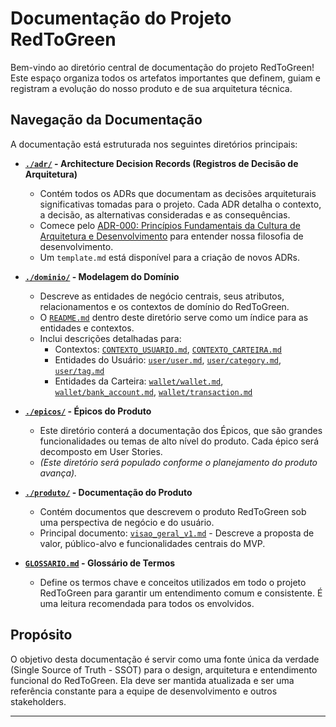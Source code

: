 # Documentação do Projeto RedToGreen

Bem-vindo ao diretório central de documentação do projeto RedToGreen! Este espaço organiza todos os artefatos importantes que definem, guiam e registram a evolução do nosso produto e de sua arquitetura técnica.

## Navegação da Documentação

A documentação está estruturada nos seguintes diretórios principais:

* **[`./adr/`](./adr/) - Architecture Decision Records (Registros de Decisão de Arquitetura)**
    * Contém todos os ADRs que documentam as decisões arquiteturais significativas tomadas para o projeto. Cada ADR detalha o contexto, a decisão, as alternativas consideradas e as consequências.
    * Comece pelo [ADR-000: Princípios Fundamentais da Cultura de Arquitetura e Desenvolvimento](./adr/000-principios_fundamentais_cultura_arquitetura_desenvolvimento.md) para entender nossa filosofia de desenvolvimento.
    * Um `template.md` está disponível para a criação de novos ADRs.

* **[`./dominio/`](./dominio/) - Modelagem do Domínio**
    * Descreve as entidades de negócio centrais, seus atributos, relacionamentos e os contextos de domínio do RedToGreen.
    * O [`README.md`](./dominio/README.md) dentro deste diretório serve como um índice para as entidades e contextos.
    * Inclui descrições detalhadas para:
        * Contextos: [`CONTEXTO_USUARIO.md`](./dominio/CONTEXTO_USUARIO.md), [`CONTEXTO_CARTEIRA.md`](./dominio/CONTEXTO_CARTEIRA.md)
        * Entidades do Usuário: [`user/user.md`](./dominio/user/user.md), [`user/category.md`](./dominio/user/category.md), [`user/tag.md`](./dominio/user/tag.md)
        * Entidades da Carteira: [`wallet/wallet.md`](./dominio/wallet/wallet.md), [`wallet/bank_account.md`](./dominio/wallet/bank_account.md), [`wallet/transaction.md`](./dominio/wallet/transaction.md)

* **[`./epicos/`](./epicos/) - Épicos do Produto**
    * Este diretório conterá a documentação dos Épicos, que são grandes funcionalidades ou temas de alto nível do produto. Cada épico será decomposto em User Stories.
    * *(Este diretório será populado conforme o planejamento do produto avança).*

* **[`./produto/`](./produto/) - Documentação do Produto**
    * Contém documentos que descrevem o produto RedToGreen sob uma perspectiva de negócio e do usuário.
    * Principal documento: [`visao_geral_v1.md`](./produto/visao_geral_v1.md) - Descreve a proposta de valor, público-alvo e funcionalidades centrais do MVP.

* **[`GLOSSARIO.md`](./GLOSSARIO.md) - Glossário de Termos**
    * Define os termos chave e conceitos utilizados em todo o projeto RedToGreen para garantir um entendimento comum e consistente. É uma leitura recomendada para todos os envolvidos.

## Propósito

O objetivo desta documentação é servir como uma fonte única da verdade (Single Source of Truth - SSOT) para o design, arquitetura e entendimento funcional do RedToGreen. Ela deve ser mantida atualizada e ser uma referência constante para a equipe de desenvolvimento e outros stakeholders.

---

